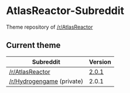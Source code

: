 # AtlasReactor-Subreddit
Theme repository of [/r/AtlasReactor](https://www.reddit.com/r/AtlasReactor)

## Current theme 
| Subreddit       | Version                                                                                                     |
| --------------- | ----------------------------------------------------------------------------------------------------------- |
| [/r/AtlasReactor](https://www.reddit.com/r/AtlasReactor) | [2.0.1](https://github.com/Maltroth/AtlasReactor-Subreddit/commit/3a84c94199d1997d810dead870b7efbac1eb60a0)  |
| [/r/Hydrogengame](https://www.reddit.com/r/Hydrogengame) (private) | 2.0.1|
